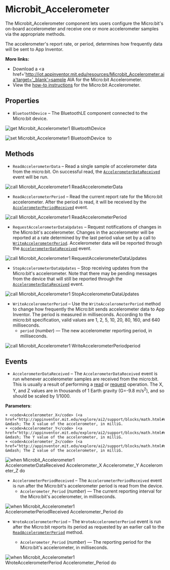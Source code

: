 # Microbit_Accelerometer

The Microbit_Accelerometer component lets users configure the Micro:bit's on-board accelerometer and receive one or more accelerometer samples via the appropriate methods.<br>

The accelerometer's report rate, or period, determines how frequently data will be sent to App Inventor.<br>

<strong>More links:</strong><ul><li>Download a <a href='http://iot.appinventor.mit.edu/resources/Microbit_Accelerometer.aia'target='_blank'>sample AIA</a> for the Micro:bit Accelerometer.</li><li>View the <a href='/how-to/Microbit_Accelerometer.pdf' target='_blank'>how-to instructions</a> for the Micro:bit Accelerometer.</li></ul>

## Properties

+ <a name="BluetoothDevice"></a>`BluetoothDevice` – The BluetoothLE component connected to the Micro:bit device.


![get Microbit_Accelerometer1 BluetoothDevice ](blocks/Microbit_Accelerometer.BluetoothDevice_getter.svg)


![set Microbit_Accelerometer1 BluetoothDevice  to](blocks/Microbit_Accelerometer.BluetoothDevice_setter.svg)

## Methods

+ <a name="ReadAccelerometerData"></a>`ReadAccelerometerData` – Read a single sample of accelerometer data from the micro:bit. On successful read, the
 <a href="#AccelerometerDataReceived"><code>AccelerometerDataReceived</code></a>
 event will be run.

![call Microbit_Accelerometer1 ReadAccelerometerData](blocks/Microbit_Accelerometer.ReadAccelerometerData.svg)

+ <a name="ReadAccelerometerPeriod"></a>`ReadAccelerometerPeriod` – Read the current report rate for the Micro:bit accelerometer. After the period is read, it will
 be received by the
 <a href="#AccelerometerPeriodReceived"><code>AccelerometerPeriodReceived</code></a> event.

![call Microbit_Accelerometer1 ReadAccelerometerPeriod](blocks/Microbit_Accelerometer.ReadAccelerometerPeriod.svg)

+ <a name="RequestAccelerometerDataUpdates"></a>`RequestAccelerometerDataUpdates` – Request notifications of changes in the Micro:bit's accelerometer. Changes in the accelerometer
 will be reported at a rate determined by the last period value set by a call to
 <a href="#WriteAccelerometerPeriod"><code>WriteAccelerometerPeriod</code></a>. Accelerometer
 data will be reported through the
 <a href="#AccelerometerDataReceived"><code>AccelerometerDataReceived</code></a> event.

![call Microbit_Accelerometer1 RequestAccelerometerDataUpdates](blocks/Microbit_Accelerometer.RequestAccelerometerDataUpdates.svg)

+ <a name="StopAccelerometerDataUpdates"></a>`StopAccelerometerDataUpdates` – Stop receiving updates from the Micro:bit's accelerometer. Note that there may be pending
 messages from the device that will still be reported through the
 <a href="#AccelerometerDataReceived"><code>AccelerometerDataReceived</code></a> event.

![call Microbit_Accelerometer1 StopAccelerometerDataUpdates](blocks/Microbit_Accelerometer.StopAccelerometerDataUpdates.svg)

+ <a name="WriteAccelerometerPeriod"></a>`WriteAccelerometerPeriod` – Use the <code>WriteAccelerometerPeriod</code> method to change how frequently the Micro:bit
 sends accelerometer data to App Inventor. The period is measured in milliseconds. According to
 the micro:bit specification, valid values are 1, 2, 5, 10, 20, 80, 160, and 640 milliseconds.
    + <code>period</code> (_number_) &mdash; The new accelerometer reporting period, in milliseconds.

![call Microbit_Accelerometer1 WriteAccelerometerPeriodperiod](blocks/Microbit_Accelerometer.WriteAccelerometerPeriod.svg)

## Events

+ <a name="AccelerometerDataReceived"></a>`AccelerometerDataReceived` – The <code>AccelerometerDataReceived</code> event is run whenever accelerometer samples are
 received from the micro:bit. This is usually a result of performing a
 <a href="#ReadAccelerometerData">read</a> or
 <a href="#RequestAccelerometerDataUpdates">request</a> operation.
 The X, Y, and Z values are in thousands of 1 Earth gravity (G=-9.8 m/s<sup>2</sup>), and so
 should be scaled by 1/1000.

 __Parameters__:

    + <code>Accelerometer_X</code> (<a href="http://appinventor.mit.edu/explore/ai2/support/blocks/math.html#number">_number_</a>) &mdash; The X value of the accelerometer, in milliG.
    + <code>Accelerometer_Y</code> (<a href="http://appinventor.mit.edu/explore/ai2/support/blocks/math.html#number">_number_</a>) &mdash; The Y value of the accelerometer, in milliG.
    + <code>Accelerometer_Z</code> (<a href="http://appinventor.mit.edu/explore/ai2/support/blocks/math.html#number">_number_</a>) &mdash; The Z value of the accelerometer, in milliG.

![when Microbit_Accelerometer1 AccelerometerDataReceived Accelerometer_X Accelerometer_Y Accelerometer_Z do](blocks/Microbit_Accelerometer.AccelerometerDataReceived.svg)

+ <a name="AccelerometerPeriodReceived"></a>`AccelerometerPeriodReceived` – The <code>AccelerometerPeriodReceived</code> event is run after the Micro:bit's accelerometer
 period is read from the device.
    + <code>Accelerometer_Period</code> (_number_) &mdash; The current reporting interval for the Micro:bit's accelerometer, in milliseconds.

![when Microbit_Accelerometer1 AccelerometerPeriodReceived Accelerometer_Period do](blocks/Microbit_Accelerometer.AccelerometerPeriodReceived.svg)

+ <a name="WroteAccelerometerPeriod"></a>`WroteAccelerometerPeriod` – The <code>WroteAccelerometerPeriod</code> event is run after the Micro:bit reports its period
 as requested by an earlier call to the
 <a href="#ReadAccelerometerPeriod"><code>ReadAccelerometerPeriod</code></a> method.

    + <code>Accelerometer_Period</code> (_number_) &mdash; The reporting period for the Micro:bit's accelerometer, in milliseconds.

![when Microbit_Accelerometer1 WroteAccelerometerPeriod Accelerometer_Period do](blocks/Microbit_Accelerometer.WroteAccelerometerPeriod.svg)


